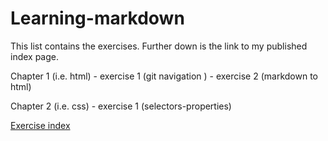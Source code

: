 # Learning-markdown

This list contains the exercises.
Further down is the link to my published index page.

Chapter 1 (i.e. html)
	- exercise 1 (git navigation )
	- exercise 2 (markdown to html)

Chapter 2 (i.e. css)
	- exercise 1 (selectors-properties)

[Exercise index](https://kchristoffels.github.io/Learning-git-navigation/)
